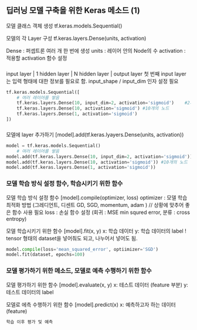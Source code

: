 ## 딥러닝 모델 구축을 위한 Keras 메소드 (1)
모델 클래스 객체 생성
tf.keras.models.Sequential()

모델의 각 Layer 구성
tf.keras.layers.Dense(units, activation)

Dense : 퍼셉트론 여러 개 한 번에 생성
units : 레이어 안의 Node의 수
activation : 적용할 activation 함수 설정


###
input layer | 1 hidden layer | N hidden layer | output layer
첫 번째 input layer는 입력 형태에 대한 정보를 필요로 함.
input_shape / input_dim 인자 설정 필요

```python
tf.keras.models.Sequential([
    # 여러 레이어를 쌓음
    tf.keras.layers.Dense(10, input_dim=2, activation='sigmoid')    #2개의 입력 변수, 10개의 노드
    tf.keras.layers.Dense(10, activation='sigmoid') #10개의 노드
    tf.keras.layers.Dense(1, activation='sigmoid')
])
```

###
모델에 layer 추가하기
[model].add(tf.keras.lyayers.Dense(units, activation))
```python
model = tf.keras.models.Sequential()
    # 여러 레이어를 쌓음
model.add(tf.keras.layers.Dense(10, input_dim=2, activation='sigmoid'))    #2개의 입력 변수, 10개의 노드
model.add(tf.keras.layers.Dense(10, activation='sigmoid')) #10개의 노드
model.add(tf.keras.layers.Dense(1, activation='sigmoid'))

```


### 모델 학습 방식 설정 함수, 학습시키기 위한 함수
모델 학습 방식 설정 함수
[model].compile(optimizer, loss)
optimizer : 모델 학습 최적화 방법 (그레디언트, 디센트 GD, SGD, momentum, adam  ) // 상황에 맞추어 좋은 함수 사용 필요
loss : 손실 함수 설정 (회귀 : MSE min squred error, 분류 : cross entropy)

모델 학습시키기 위한 함수
[model].fit(x, y)
x: 학습 데이터
y: 학습 데이터의 label
! tensor 형태의 dataset을 넣어줘도 되고, 나누어서 넣어도 됨.

```python
model.compile(loss='mean_squared_error', optiimizer='SGD')
model.fit(dataset, epochs=100)
```

### 모델 평가하기 위한 메소드, 모델로 예측 수행하기 위한 함수
모델 평가하기 위한 함수
[model].evaluate(x, y)
x: 테스트 데이터 (feature 부분)
y: 테스트 데이터의 label

모델로 에측 수행하기 위한 함수
[model].predict(x)
x: 예측하고자 하는 데이터 (feature)

```python
학습 이후 평가 및 예측

```
